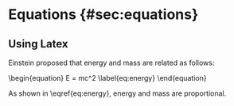 # Equations {#sec:equations}

## Using Latex

Einstein proposed that energy and mass are related as follows:

\begin{equation}
E = mc^2
\label{eq:energy}
\end{equation}

As shown in \eqref{eq:energy}, energy and mass are proportional.